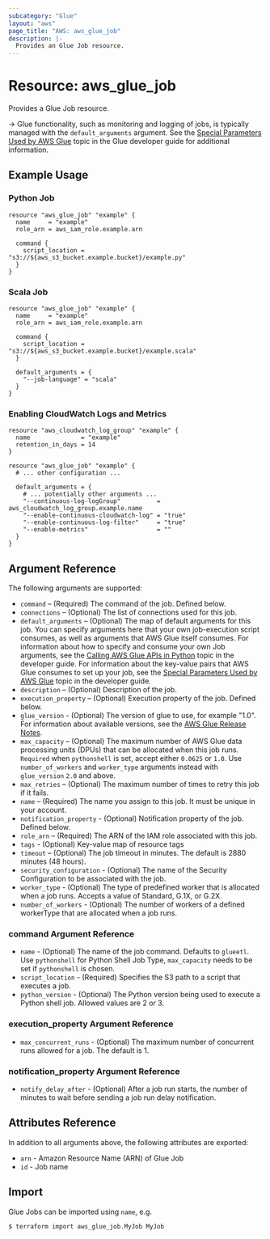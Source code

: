 ```yaml
---
subcategory: "Glue"
layout: "aws"
page_title: "AWS: aws_glue_job"
description: |-
  Provides an Glue Job resource.
---
```


# Resource: aws_glue_job

Provides a Glue Job resource.

-> Glue functionality, such as monitoring and logging of jobs, is typically managed with the `default_arguments` argument. See the [Special Parameters Used by AWS Glue](https://docs.aws.amazon.com/glue/latest/dg/aws-glue-programming-etl-glue-arguments.html) topic in the Glue developer guide for additional information.

## Example Usage

### Python Job

```hcl
resource "aws_glue_job" "example" {
  name     = "example"
  role_arn = aws_iam_role.example.arn

  command {
    script_location = "s3://${aws_s3_bucket.example.bucket}/example.py"
  }
}
```

### Scala Job

```hcl
resource "aws_glue_job" "example" {
  name     = "example"
  role_arn = aws_iam_role.example.arn

  command {
    script_location = "s3://${aws_s3_bucket.example.bucket}/example.scala"
  }

  default_arguments = {
    "--job-language" = "scala"
  }
}
```

### Enabling CloudWatch Logs and Metrics

```hcl
resource "aws_cloudwatch_log_group" "example" {
  name              = "example"
  retention_in_days = 14
}

resource "aws_glue_job" "example" {
  # ... other configuration ...

  default_arguments = {
    # ... potentially other arguments ...
    "--continuous-log-logGroup"          = aws_cloudwatch_log_group.example.name
    "--enable-continuous-cloudwatch-log" = "true"
    "--enable-continuous-log-filter"     = "true"
    "--enable-metrics"                   = ""
  }
}
```

## Argument Reference

The following arguments are supported:

* `command` – (Required) The command of the job. Defined below.
* `connections` – (Optional) The list of connections used for this job.
* `default_arguments` – (Optional) The map of default arguments for this job. You can specify arguments here that your own job-execution script consumes, as well as arguments that AWS Glue itself consumes. For information about how to specify and consume your own Job arguments, see the [Calling AWS Glue APIs in Python](http://docs.aws.amazon.com/glue/latest/dg/aws-glue-programming-python-calling.html) topic in the developer guide. For information about the key-value pairs that AWS Glue consumes to set up your job, see the [Special Parameters Used by AWS Glue](http://docs.aws.amazon.com/glue/latest/dg/aws-glue-programming-python-glue-arguments.html) topic in the developer guide.
* `description` – (Optional) Description of the job.
* `execution_property` – (Optional) Execution property of the job. Defined below.
* `glue_version` - (Optional) The version of glue to use, for example "1.0". For information about available versions, see the [AWS Glue Release Notes](https://docs.aws.amazon.com/glue/latest/dg/release-notes.html).
* `max_capacity` – (Optional) The maximum number of AWS Glue data processing units (DPUs) that can be allocated when this job runs. `Required` when `pythonshell` is set, accept either `0.0625` or `1.0`. Use `number_of_workers` and `worker_type` arguments instead with `glue_version` `2.0` and above.
* `max_retries` – (Optional) The maximum number of times to retry this job if it fails.
* `name` – (Required) The name you assign to this job. It must be unique in your account.
* `notification_property` - (Optional) Notification property of the job. Defined below.
* `role_arn` – (Required) The ARN of the IAM role associated with this job.
* `tags` - (Optional) Key-value map of resource tags
* `timeout` – (Optional) The job timeout in minutes. The default is 2880 minutes (48 hours).
* `security_configuration` - (Optional) The name of the Security Configuration to be associated with the job.
* `worker_type` - (Optional) The type of predefined worker that is allocated when a job runs. Accepts a value of Standard, G.1X, or G.2X.
* `number_of_workers` - (Optional) The number of workers of a defined workerType that are allocated when a job runs.

### command Argument Reference

* `name` - (Optional) The name of the job command. Defaults to `glueetl`. Use `pythonshell` for Python Shell Job Type, `max_capacity` needs to be set if `pythonshell` is chosen.
* `script_location` - (Required) Specifies the S3 path to a script that executes a job.
* `python_version` - (Optional) The Python version being used to execute a Python shell job. Allowed values are 2 or 3.

### execution_property Argument Reference

* `max_concurrent_runs` - (Optional) The maximum number of concurrent runs allowed for a job. The default is 1.

### notification_property Argument Reference

* `notify_delay_after` - (Optional) After a job run starts, the number of minutes to wait before sending a job run delay notification.

## Attributes Reference

In addition to all arguments above, the following attributes are exported:

* `arn` - Amazon Resource Name (ARN) of Glue Job
* `id` - Job name

## Import

Glue Jobs can be imported using `name`, e.g.

```
$ terraform import aws_glue_job.MyJob MyJob
```

